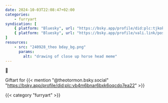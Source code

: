```yaml
---
date: 2024-10-03T22:08:47+02:00
categories:
    - furryart
syndication: [
    { platform: "Bluesky", url: "https://bsky.app/profile/did:plc:tjkokzqdnfzzlaxdjjzzzi5b/post/3l5n3lqbioe2f", hidden: true },
    { platform: "Bluesky", url: "https://bsky.app/profile/vali.link/post/3l5n3lqbioe2f" }
]
resources:
    - src: "240928_theo bday_bg.png"
      params:
        alt: "drawing of close up horse head meme"
---
```

🐴

Giftart for {{< mention "@theotormon.bsky.social" "https://bsky.app/profile/did:plc:vb4m6bnar6bxk6oqcdo7ea22" >}}

{{< category "furryart" >}}
